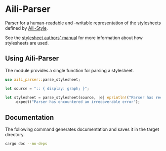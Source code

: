 # Aili-Parser

Parser for a human-readable and -writable representation
of the stylesheets defined by [Aili-Style](../style).

See the [stylesheet authors' manual](../doc/stylesheets.md)
for more information about how stylesheets are used.

## Using Aili-Parser

The module provides a single function for parsing a stylesheet.

```rust
use aili_parser::parse_stylesheet;

let source = ":: { display: graph; }";

let stylesheet = parse_stylesheet(source, |e| eprintln!("Parser has recovered from a syntax error: {e}"))
    .expect("Parser has encountered an irrecoverable error");
```

## Documentation

The following command generates documentation and saves it
in the target directory.

```sh
cargo doc --no-deps
```
